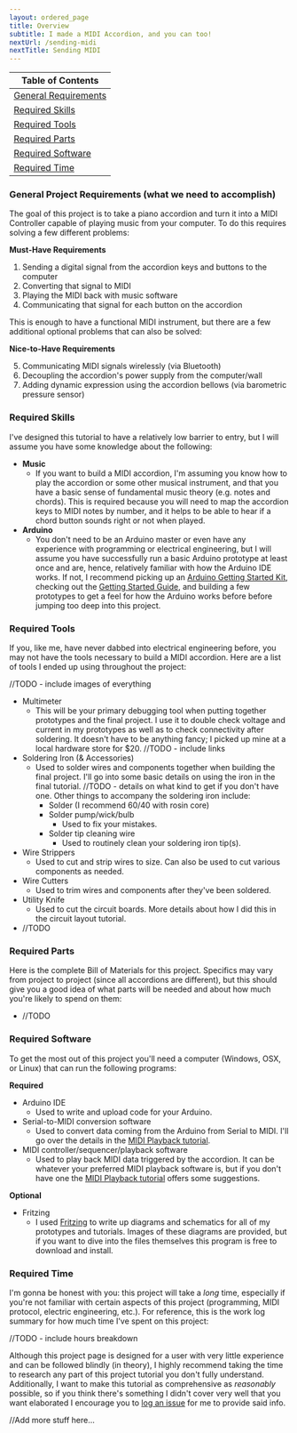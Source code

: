 ```yaml
---
layout: ordered_page
title: Overview
subtitle: I made a MIDI Accordion, and you can too!
nextUrl: /sending-midi
nextTitle: Sending MIDI
---
```


<div class="table-of-contents"></div>

| Table of Contents             |
| ----------------------------- |
| [General Requirements](#reqs) |
| [Required Skills](#skills)    |
| [Required Tools](#tools)      |
| [Required Parts](#parts)      |
| [Required Software](#software)|
| [Required Time](#time)        |

### <a name="reqs"></a>General Project Requirements (what we need to accomplish)

The goal of this project is to take a piano accordion and turn it into a MIDI Controller capable of playing music from your computer. To do this requires solving a few different problems:

**Must-Have Requirements**

1. Sending a digital signal from the accordion keys and buttons to the computer 
2. Converting that signal to MIDI 
3. Playing the MIDI back with music software 
4. Communicating that signal for each button on the accordion

This is enough to have a functional MIDI instrument, but there are a few additional optional problems that can also be solved:

**Nice-to-Have Requirements**

5. Communicating MIDI signals wirelessly (via Bluetooth) 
6. Decoupling the accordion's power supply from the computer/wall
7. Adding dynamic expression using the accordion bellows (via barometric pressure sensor)

### <a name="skills"></a>Required Skills

I've designed this tutorial to have a relatively low barrier to entry, but I will assume you have some knowledge about the following:

- **Music**
    - If you want to build a MIDI accordion, I'm assuming you know how to play the accordion or some other musical instrument, and that you have a basic sense of fundamental music theory (e.g. notes and chords).  This is required because you will need to map the accordion keys to MIDI notes by number, and it helps to be able to hear if a chord button sounds right or not when played.
- **Arduino**
    - You don't need to be an Arduino master or even have any experience with programming or electrical engineering, but I will assume you have successfully run a basic Arduino prototype at least once and are, hence, relatively familiar with how the Arduino IDE works.  If not, I recommend picking up an [Arduino Getting Started Kit](https://www.amazon.com/s/ref=nb_sb_ss_c_1_18?url=search-alias%3Daps&field-keywords=arduino+getting+started+kit&sprefix=arduino+getting+st%2Caps%2C202), checking out the [Getting Started Guide](https://www.arduino.cc/en/Guide/HomePage), and building a few prototypes to get a feel for how the Arduino works before before jumping too deep into this project.

### <a name="tools"></a>Required Tools

If you, like me, have never dabbed into electrical engineering before, you may not have the tools necessary to build a MIDI accordion.  Here are a list of tools I ended up using throughout the project:

//TODO - include images of everything

- Multimeter
    - This will be your primary debugging tool when putting together prototypes and the final project.  I use it to double check voltage and current in my prototypes as well as to check connectivity after soldering.  It doesn't have to be anything fancy; I picked up mine at a local hardware store for $20.  //TODO - include links
- Soldering Iron (& Accessories)
    - Used to solder wires and components together when building the final project.  I'll go into some basic details on using the iron in the final tutorial.  //TODO - details on what kind to get if you don't have one.  Other things to accompany the soldering iron include:
	    - Solder (I recommend 60/40 with rosin core)
		- Solder pump/wick/bulb
		    - Used to fix your mistakes.
		- Solder tip cleaning wire
		    - Used to routinely clean your soldering iron tip(s).
- Wire Strippers
    - Used to cut and strip wires to size.  Can also be used to cut various components as needed.
- Wire Cutters
    - Used to trim wires and components after they've been soldered.
- Utility Knife
    - Used to cut the circuit boards.  More details about how I did this in the circuit layout tutorial.
- //TODO

### <a name="parts"></a>Required Parts

Here is the complete Bill of Materials for this project.  Specifics may vary from project to project (since all accordions are different), but this should give you a good idea of what parts will be needed and about how much you're likely to spend on them:

- //TODO

### <a name="software"></a>Required Software

To get the most out of this project you'll need a computer (Windows, OSX, or Linux) that can run the following programs:

**Required**

- Arduino IDE
    - Used to write and upload code for your Arduino.
- Serial-to-MIDI conversion software
    - Used to convert data coming from the Arduino from Serial to MIDI.  I'll go over the details in the [MIDI Playback tutorial](../midi-playback).
- MIDI controller/sequencer/playback software
    - Used to play back MIDI data triggered by the accordion.  It can be whatever your preferred MIDI playback software is, but if you don't have one the [MIDI Playback tutorial](../midi-playback) offers some suggestions.
	
**Optional**

- Fritzing
    - I used [Fritzing](http://fritzing.org/home/) to write up diagrams and schematics for all of my prototypes and tutorials.  Images of these diagrams are provided, but if you want to dive into the files themselves this program is free to download and install.

### <a name="time"></a>Required Time

I'm gonna be honest with you: this project will take a *long* time, especially if you're not familiar with certain aspects of this project (programming, MIDI protocol, electric engineering, etc.).  For reference, this is the work log summary for how much time I've spent on this project:

//TODO - include hours breakdown

Although this project page is designed for a user with very little experience and can be followed blindly (in theory), I highly recommend taking the time to research any part of this project tutorial you don't fully understand.  Additionally, I want to make this tutorial as comprehensive as *reasonably* possible, so if you think there's something I didn't cover very well that you want elaborated I encourage you to [log an issue](https://github.com/bvavra/MIDI_Accordion/issues) for me to provide said info.

//Add more stuff here...